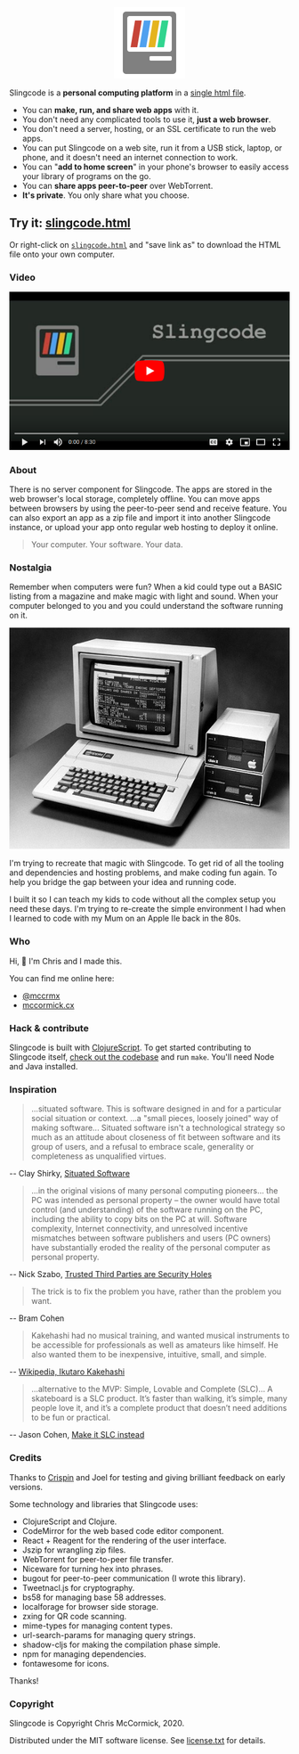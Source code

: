 <p align="center" id="gh-logo"><img src="public/logo.svg?sanitize=true" alt="Slingcode logo"></p>

Slingcode is a **personal computing platform** in a [single html file](https://slingcode.net/slingcode.html).

* You can **make, run, and share web apps** with it.
* You don't need any complicated tools to use it, **just a web browser**.
* You don't need a server, hosting, or an SSL certificate to run the web apps.
* You can put Slingcode on a web site, run it from a USB stick, laptop, or phone, and it doesn't need an internet connection to work.
* You can "**add to home screen**" in your phone's browser to easily access your library of programs on the go.
* You can **share apps peer-to-peer** over WebTorrent.
* **It's private**. You only share what you choose.

## Try it: [slingcode.html](https://slingcode.net/slingcode.html)

Or right-click on [`slingcode.html`](https://slingcode.net/slingcode.html) and "save link as" to download the HTML file onto your own computer.

### Video

<p align="center" id="youtube"><a href="https://www.youtube.com/watch?v=0tONEHy-P7M" target="_blank"><img src="public/img/youtube.png" alt="Slingcode video"></a></p>

### About

There is no server component for Slingcode. The apps are stored in the web browser's local storage, completely offline. You can move apps between browsers by using the peer-to-peer send and receive feature. You can also export an app as a zip file and import it into another Slingcode instance, or upload your app onto regular web hosting to deploy it online.

> Your computer. Your software. Your data.

### Nostalgia

Remember when computers were fun? When a kid could type out a BASIC listing from a magazine and make magic with light and sound. When your computer belonged to you and you could understand the software running on it.

![Apple IIe](./public/img/appleIIe.jpg)

I'm trying to recreate that magic with Slingcode. To get rid of all the tooling and dependencies and hosting problems, and make coding fun again. To help you bridge the gap between your idea and running code.

I built it so I can teach my kids to code without all the complex setup you need these days. I'm trying to re-create the simple environment I had when I learned to code with my Mum on an Apple IIe back in the 80s.

### Who

Hi, 👋 I'm Chris and I made this.

You can find me online here:

* [@mccrmx](https://twitter.com/mccrmx)
* [mccormick.cx](https://mccormick.cx/)

### Hack & contribute

Slingcode is built with [ClojureScript](https://clojurescript.org/). To get started contributing to Slingcode itself, [check out the codebase](https://github.com/chr15m/slingcode) and run `make`. You'll need Node and Java installed.

### Inspiration

> ...situated software. This is software designed in and for a particular social situation or context. ...a "small pieces, loosely joined" way of making software... Situated software isn't a technological strategy so much as an attitude about closeness of fit between software and its group of users, and a refusal to embrace scale, generality or completeness as unqualified virtues.

-- Clay Shirky, [Situated Software](https://web.archive.org/web/20040411202042/http://www.shirky.com/writings/situated_software.html)

> ...in the original visions of many personal computing pioneers... the PC was intended as personal property – the owner would have total control (and understanding) of the software running on the PC, including the ability to copy bits on the PC at will. Software complexity, Internet connectivity, and unresolved incentive mismatches between software publishers and users (PC owners) have substantially eroded the reality of the personal computer as personal property.

-- Nick Szabo, [Trusted Third Parties are Security Holes](https://nakamotoinstitute.org/trusted-third-parties/)

> The trick is to fix the problem you have, rather than the problem you want.

-- Bram Cohen

> Kakehashi had no musical training, and wanted musical instruments to be accessible for professionals as well as amateurs like himself. He also wanted them to be inexpensive, intuitive, small, and simple.

-- [Wikipedia, Ikutaro Kakehashi](https://en.wikipedia.org/wiki/Ikutaro_Kakehashi)

> ...alternative to the MVP: Simple, Lovable and Complete (SLC)... A skateboard is a SLC product. It’s faster than walking, it’s simple, many people love it, and it’s a complete product that doesn’t need additions to be fun or practical.

-- Jason Cohen, [Make it SLC instead](https://blog.asmartbear.com/slc.html)

### Credits

Thanks to [Crispin](https://twitter.com/epic_castle) and Joel for testing and giving brilliant feedback on early versions.

Some technology and libraries that Slingcode uses:

* ClojureScript and Clojure.
* CodeMirror for the web based code editor component.
* React + Reagent for the rendering of the user interface.
* Jszip for wrangling zip files.
* WebTorrent for peer-to-peer file transfer.
* Niceware for turning hex into phrases.
* bugout for peer-to-peer communication (I wrote this library).
* Tweetnacl.js for cryptography.
* bs58 for managing base 58 addresses.
* localforage for browser side storage.
* zxing for QR code scanning.
* mime-types for managing content types.
* url-search-params for managing query strings.
* shadow-cljs for making the compilation phase simple.
* npm for managing dependencies.
* fontawesome for icons.

Thanks!

### Copyright

Slingcode is Copyright Chris McCormick, 2020.

Distributed under the MIT software license. See [license.txt](./license.txt) for details.
